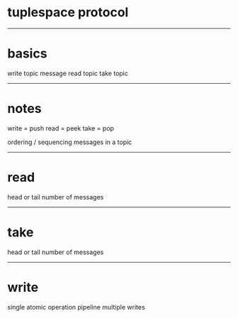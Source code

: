 # tuplespace protocol

---

# basics

write topic message
read topic
take topic

---

# notes

write = push
read = peek
take = pop

ordering / sequencing messages in a topic

---

# read

head or tail
number of messages

---

# take

head or tail
number of messages

---

# write

single atomic operation
pipeline multiple writes

